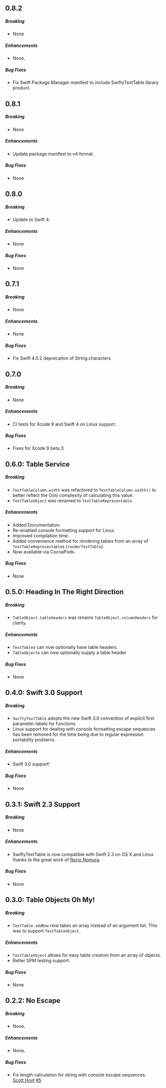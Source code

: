 ## 0.8.2

##### Breaking

* None

##### Enhancements

* None.

##### Bug Fixes

* Fix Swift Package Manager manifest to include SwiftyTextTable library product.

## 0.8.1

##### Breaking

* None

##### Enhancements

* Update package manifest to v4 format.

##### Bug Fixes

* None

## 0.8.0

##### Breaking

* Update to Swift 4.

##### Enhancements

* None

##### Bug Fixes

* None

## 0.7.1

##### Breaking

* None

##### Enhancements

* None

##### Bug Fixes

* Fix Swift 4.0.2 deprecation of String.characters

## 0.7.0

##### Breaking

* None

##### Enhancements

* CI tests for Xcode 9 and Swift 4 on Linux support.

##### Bug Fixes

* Fixes for Xcode 9 beta 3

## 0.6.0: Table Service

##### Breaking

* `TextTableColumn.width` was refactored to `TextTableColumn.width()` to better
  reflect the O(n) complexity of calculating this value.
* `TextTableObject` was renamed to `TextTableRepresentable`.

##### Enhancements

* Added Documentation.
* Re-enabled console formatting support for Linux.
* Improved compilation time.
* Added convenience method for rendering tables from an array of
  `TextTableRepresentable`s (`renderTextTable`).
* Now available via CocoaPods.

##### Bug Fixes

* None

## 0.5.0: Heading In The Right Direction

##### Breaking

* `TableObject.tableHeaders` was rename `TableObject.columnHeaders` for clarity.

##### Enhancements

* `TextTable`s can now optionally have table headers.
* `TableObject`s can now optionally supply a table header

##### Bug Fixes

* None

## 0.4.0: Swift 3.0 Support

##### Breaking

* `SwiftyTextTable` adopts the new Swift 3.0 convention of explicit first
  parameter labels for functions.
* Linux support for dealing with console formatting escape sequences has been
  removed for the time being due to regular expression portability problems.

##### Enhancements

* Swift 3.0 support!

##### Bug Fixes

* None

## 0.3.1: Swift 2.3 Support

##### Breaking

* None

##### Enhancements

* SwiftyTextTable is now compatible with Swift 2.3 on OS X and Linux thanks to
  the great work of [Norio Nomura](https://github.com/norio-nomura).

##### Bug Fixes

* None

## 0.3.0: Table Objects Oh My!

##### Breaking

* `TextTable.addRow` now takes an array instead of an argument list. This was to
  support `TextTableObject`.

##### Enhancements

* `TextTableObject` allows for easy table creation from an array of objects.
* Better SPM testing support.

##### Bug Fixes

* None

## 0.2.2: No Escape

##### Breaking

* None.

##### Enhancements

* None.

##### Bug Fixes

* Fix length calculation for string with console escape sequences.  
  [Scott Hoyt](https://github.com/scottrhoyt)
  [#5](https://github.com/scottrhoyt/SwiftyTextTable/issues/5)
